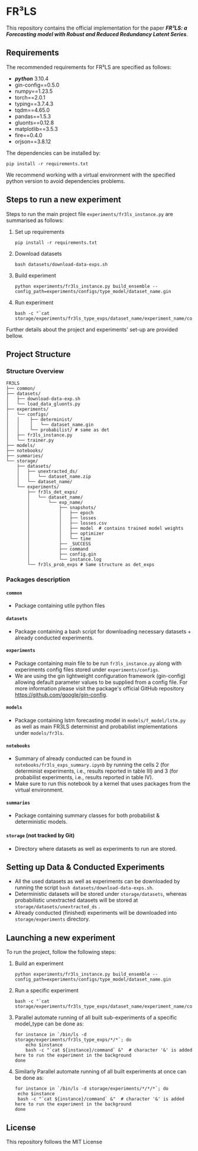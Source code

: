 # FR³LS

This repository contains the official implementation for the paper _**FR³LS: a Forecasting model with Robust and
Reduced Redundancy Latent Series**_.

## Requirements

The recommended requirements for FR³LS are specified as follows:

- _**python**_ 3.10.4
- gin-config==0.5.0
- numpy==1.23.5
- torch==2.0.1
- typing==3.7.4.3
- tqdm==4.65.0
- pandas==1.5.3
- gluonts==0.12.8
- matplotlib==3.5.3
- fire==0.4.0
- orjson==3.8.12

The dependencies can be installed by:
   ```shell script
   pip install -r requirements.txt
   ```
We recommend working with a virtual environment with the specified python version to avoid dependencies problems. <br/>

## Steps to run a new experiment
Steps to run the main project file `experiments/fr3ls_instance.py` are summarised as follows:
1. Set up requirements 
    ```shell script
    pip install -r requirements.txt
    ```
2. Download datasets
    ```shell script
    bash datasets/download-data-exps.sh
    ```
3. Build experiment
    ```shell script
    python experiments/fr3ls_instance.py build_ensemble --config_path=experiments/configs/type_model/dataset_name.gin
    ```
4. Run experiment
    ```shell script
    bash -c "`cat storage/experiments/fr3ls_type_exps/dataset_name/experiment_name/command`"
    ```

Further details about the project and experiments' set-up are provided bellow.

## Project Structure
### Structure Overview
```
FR3LS
├── common/
├── datasets/
│   ├── download-data-exp.sh
│   └── load_data_gluonts.py
├── experiments/
│   └── configs/
│   │    ├── determinist/
│   │    │   └── dataset_name.gin
│   │    └── probabilist/ # same as det
│   ├── fr3ls_instance.py
│   └── trainer.py
├── models/
├── notebooks/
├── summaries/
└── storage/
    ├── datasets/
    │   ├── unextracted_ds/
    │   │   └── dataset_name.zip
    │   └── dataset_name/
    └── experiments/
        ├── fr3ls_det_exps/
        │   └── dataset_name/
        │       └── exp_name/
        │           ├── snapshots/
        │           │   ├── epoch
        │           │   ├── losses
        │           │   ├── losses.csv
        │           │   ├── model  # contains trained model weights
        │           │   ├── optimizer
        │           │   └── time
        │           ├── _SUCCESS
        │           ├── command
        │           ├── config.gin
        │           └── instance.log
        └── fr3ls_prob_exps # Same structure as det_exps
```

### Packages description
#### `common`
- Package containing utile python files

#### `datasets`
- Package containing a bash script for downloading necessary datasets + already conducted experiments.  

#### `experiments`
- Package containing main file to be run `fr3ls_instance.py` along with experiments config files stored under `experiments/configs`.<br/>
- We are using the gin lightweight configuration framework (gin-config) allowing default parameter values to be supplied from a config file. For more information please visit the package's official GitHub repository https://github.com/google/gin-config.

#### `models`
- Package containing lstm forecasting model in `models/f_model/lstm.py` as well as main FR3LS determinist and probabilist implementations under `models/fr3ls`.

#### `notebooks`
- Summary of already conducted can be found in `notebooks/fr3ls_exps_summary.ipynb` by running the cells 2 (for determinist experiments, i.e., results reported in table III) and 3 (for probabilist experiments, i.e., results reported in table IV).
- Make sure to run this notebook by a kernel that uses packages from the virtual environment.

#### `summaries`
- Package containing summary classes for both probabilist & deterministic models.

#### `storage` (not tracked by Git)
- Directory where datasets as well as experiments to run are stored.

## Setting up Data & Conducted Experiments
- All the used datasets as well as experiments can be downloaded by running the script `bash datasets/download-data-exps.sh`. <br/>
- Deterministic datasets will be stored under `storage/datasets`, whereas probabilistic unextracted datasets will be stored at `storage/datasets/unextracted_ds` .<br/>
- Already conducted (finished) experiments will be downloaded into `storage/experiments` directory.

## Launching a new experiment

To run the project, follow the following steps:


1. Build an experiment
   ```shell script
   python experiments/fr3ls_instance.py build_ensemble --config_path=experiments/configs/type_model/dataset_name.gin
   ```
   
2. Run a specific experiment
   ```shell script
   bash -c "`cat storage/experiments/fr3ls_type_exps/dataset_name/experiment_name/command`"
   ```
   
3. Parallel automate running of all built sub-experiments of a specific model_type can be done as:
   ```shell script
   for instance in `/bin/ls -d storage/experiments/fr3ls_type_exps/*/*`; do 
       echo $instance
       bash -c "`cat ${instance}/command` &"  # character '&' is added here to run the experiment in the background
   done
   ```

4. Similarly Parallel automate running of all built experiments at once can be done as:   
   ```shell script
   for instance in `/bin/ls -d storage/experiments/*/*/*`; do 
    echo $instance
    bash -c "`cat ${instance}/command` &"  # character '&' is added here to run the experiment in the background  
   done
   ```

## License
This repository follows the MIT License
